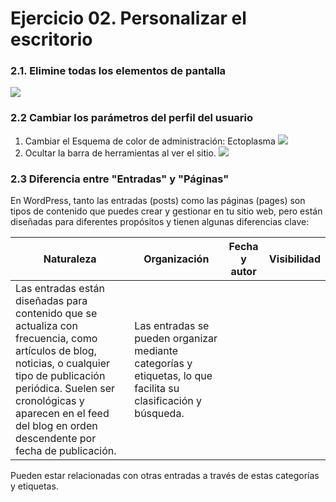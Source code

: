 
# Ejercicio 02.  Personalizar el escritorio

### 2.1.   Elimine todas los elementos de pantalla

![](https://i.imgur.com/MleYnXV.png)
### 2.2 Cambiar los parámetros del perfil del usuario
1. Cambiar el Esquema de color de administración: Ectoplasma
![](https://i.imgur.com/6q22ohi.png)
3. Ocultar la barra de herramientas al ver el sitio.
![](https://i.imgur.com/OsJleKX.png)

### 2.3 Diferencia entre "Entradas" y "Páginas"

En WordPress, tanto las entradas (posts) como las páginas (pages) son tipos de contenido que puedes crear y gestionar en tu sitio web, pero están diseñadas para diferentes propósitos y tienen algunas diferencias clave:

|Naturaleza| Organización | Fecha y autor | Visibilidad|
|--|--|--|--|
|Las entradas están diseñadas para contenido que se actualiza con frecuencia, como artículos de blog, noticias, o cualquier tipo de publicación periódica. Suelen ser cronológicas y aparecen en el feed del blog en orden descendente por fecha de publicación.|  Las entradas se pueden organizar mediante categorías y etiquetas, lo que facilita su clasificación y búsqueda.
Pueden estar relacionadas con otras entradas a través de estas categorías y etiquetas.
<!--stackedit_data:
eyJoaXN0b3J5IjpbOTY2NjEzMDMwLC0yMTA5MzMwODE5LDk3Mj
QyMDU0MSwtNzQxNTE3NjUwXX0=
-->
